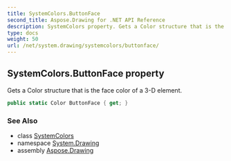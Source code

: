 ```yaml
---
title: SystemColors.ButtonFace
second_title: Aspose.Drawing for .NET API Reference
description: SystemColors property. Gets a Color structure that is the face color of a 3D element
type: docs
weight: 50
url: /net/system.drawing/systemcolors/buttonface/
---
```

## SystemColors.ButtonFace property

Gets a Color structure that is the face color of a 3-D element.

```csharp
public static Color ButtonFace { get; }
```

### See Also

* class [SystemColors](../)
* namespace [System.Drawing](../../systemcolors/)
* assembly [Aspose.Drawing](../../../)


